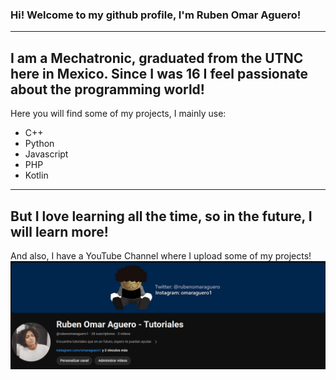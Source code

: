 ### Hi! Welcome to my github profile, I'm Ruben Omar Aguero!
---
I am a Mechatronic, graduated from the UTNC here in Mexico. Since I was 16 I feel passionate about the programming world!
---
Here you will find some of my projects, I mainly use:
- C++
- Python
- Javascript
- PHP
- Kotlin
---
But I love learning all the time, so in the future, I will learn more!
---

And also, I have a YouTube Channel where I upload some of my projects!
![YT](youtube.png)


<!--
**omaraguero/omaraguero** is a ✨ _special_ ✨ repository because its `README.md` (this file) appears on your GitHub profile.

Here are some ideas to get you started:

- 🔭 I’m currently working on ...
- 🌱 I’m currently learning ...
- 👯 I’m looking to collaborate on ...
- 🤔 I’m looking for help with ...
- 💬 Ask me about ...
- 📫 How to reach me: ...
- 😄 Pronouns: ...
- ⚡ Fun fact: ...
-->
